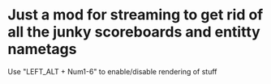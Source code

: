 # Just a mod for streaming to get rid of all the junky scoreboards and entitty nametags

Use "LEFT_ALT + Num1-6" to enable/disable rendering of stuff
